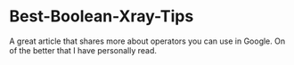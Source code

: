 # Best-Boolean-Xray-Tips
A great article that shares more about operators you can use in Google.  On of the better that I have personally read.
